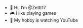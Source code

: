 - 👋 Hi, I’m @Zettt17
- 🎮 I like playing games
- 🌱 My hobby is watching YouTube

<!---
Zettt17/Zettt17 is a ✨ special ✨ repository because its `README.md` (this file) appears on your GitHub profile.
You can click the Preview link to take a look at your changes.
--->

